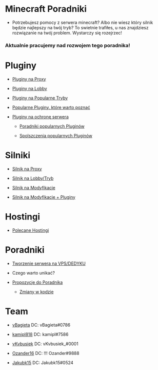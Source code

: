 # Minecraft Poradniki

- Potrzebujesz pomocy z serwera minecraft? Albo nie wiesz który silnik będzie najlepszy na twój tryb? To swietnie
  trafiłes, u nas znajdziesz rozwiązanie na twój problem. Wystarczy się rozejrzec!

### Aktualnie pracujemy nad rozwojem tego poradnika!

# Pluginy

- [Pluginy na Proxy](https://github.com/vBagieta/Minecraft/blob/main/Pluginy/pluginy-proxy.md)

- [Pluginy na Lobby](https://github.com/vBagieta/Minecraft/blob/main/Pluginy/plugin-lobby.md)

- [Pluginy na Popularne Tryby](https://github.com/vBagieta/Minecraft/blob/main/Pluginy/pluginy_na_tryby.md)

- [Popularne Pluginy, które warto poznać]()

- [Pluginy na ochronę serwera]()

    - [Poradniki popularnych Pluginów]()

    - [Spolszczenia popularnych Pluginów](https://github.com/vBagieta/Minecraft/blob/main/Poradniki/poradnik-spolszczenia.md)

# Silniki

- [Silnik na Proxy](https://github.com/vBagieta/Minecraft/blob/main/Silniki/silnik-proxy.md)

- [Silnik na Lobby/Tryb](https://github.com/vBagieta/Minecraft/blob/main/Silniki/silnik.md)

- [Silnik na Modyfikacje](https://github.com/vBagieta/Minecraft/blob/main/Silniki/silnik-mody.md)

- [Silnik na Modyfikacje + Pluginy](https://github.com/vBagieta/Minecraft/blob/main/Silniki/silnik-mody-pluginy.md)

# Hostingi

- [Polecane Hostingi](https://github.com/vBagieta/Minecraft/blob/main/Hostingi/polecane_hostingi.md)

# Poradniki

- [Tworzenie serwera na VPS/DEDYKU](https://github.com/Jakubk15/poradnik-minecraft)

- Czego warto unikać?

- [Propozycje do Poradnika](https://github.com/vBagieta/Minecraft/issues)
  - [Zmiany w kodzie](https://github.com/vBagieta/Minecraft/pulls)

# Team

- [vBagieta](https://github.com/vBagieta/) DC: vBagieta#0786

- [kamipl818](https://github.com/kamipl818/) DC: kamipl#7586

- [vKvbusiek](https://github.com/Kvbusiek/) DC: vKvbusiek_#0001

- [Ozander16](https://github.com/Ozander16/) DC: !!! Ozander#9888

- [Jakubk15](https://github.com/Jakubk15/) DC: Jakubk15#0524
